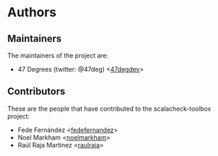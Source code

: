 # Authors

## Maintainers

The maintainers of the project are:

* 47 Degrees (twitter: @47deg) <[47degdev](https://github.com/47degdev)>

## Contributors

These are the people that have contributed to the scalacheck-toolbox project:

* Fede Fernández <[fedefernandez](https://github.com/fedefernandez)>
* Noel Markham <[noelmarkham](https://github.com/noelmarkham)>
* Raúl Raja Martínez <[raulraja](https://github.com/raulraja)>